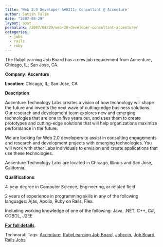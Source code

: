 ```yaml
---
title: 'Web 2.0 Developer &#8211; Consultant @ Accenture'
author: Satish Talim
date: "2007-08-29"
layout: post
permalink: /2007/08/29/web-20-developer-consultant-accenture/
categories:
  - jobs
  - rails
  - ruby
---
```

The RubyLearning Job Board has a new job requirement from Accenture,
Chicago, IL; San Jose, CA.

**Company: Accenture**

**Location**: Chicago, IL; San Jose, CA

**Description**:

Accenture Technology Labs creates a vision of how technology will shape
the future and invents the next wave of cutting-edge business solutions.
Our research and development team explores new and emerging technologies
that are one to five years out, and uses them to create prototypes and
cutting-edge solutions that will help organizations maximize performance
in the future.

We are looking for Web 2.0 developers to assist in consulting
engagements and research and development projects with emerging
technologies. You will work with other Labs individuals to envision and
create applications that use these technologies.

Accenture Technology Labs are located in Chicago, Illinois and San Jose,
California.

**Qualifications**:

4-year degree in Computer Science, Engineering, or related field

2 years of experience in programming skills in any of the following
languages: Ajax, Apollo, Ruby on Rails, Flex.

Including working knowledge of one of the following: Java, .NET, C++,
C\#, COBOL, J2EE

**[For full
details](http://learningruby.jobcoin.com/jobs/show/62027-web-2-developer-consultant)**.

Technorati Tags: [Accenture](http://technorati.com/tag/Accenture),
[RubyLearning Job
Board](http://technorati.com/tag/RubyLearning+Job+Board),
[Jobcoin](http://technorati.com/tag/Jobcoin), [Job
Board](http://technorati.com/tag/Job+Board), [Rails
Jobs](http://technorati.com/tag/Rails+Jobs)
